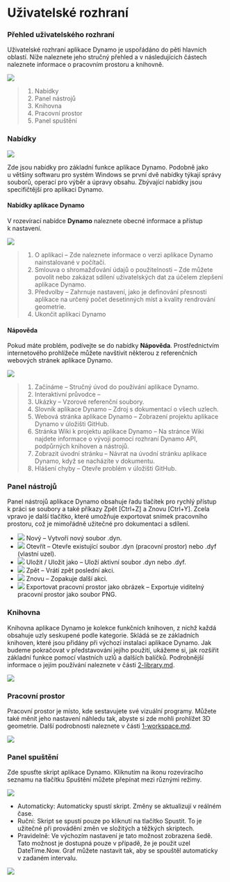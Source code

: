 # Uživatelské rozhraní

### Přehled uživatelského rozhraní

Uživatelské rozhraní aplikace Dynamo je uspořádáno do pěti hlavních oblastí. Níže naleznete jeho stručný přehled a v následujících částech naleznete informace o pracovním prostoru a knihovně.

![](<images/user interface - ui.jpg>)

> 1. Nabídky
> 2. Panel nástrojů
> 3. Knihovna
> 4. Pracovní prostor
> 5. Panel spuštění

### Nabídky

![](<images/user interface - menu.jpg>)

Zde jsou nabídky pro základní funkce aplikace Dynamo. Podobně jako u většiny softwaru pro systém Windows se první dvě nabídky týkají správy souborů, operací pro výběr a úpravy obsahu. Zbývající nabídky jsou specifičtější pro aplikaci Dynamo.

#### Nabídky aplikace Dynamo

V rozevírací nabídce **Dynamo** naleznete obecné informace a přístup k nastavení.

![](<images/user interface - dynamo menu.jpg>)

> 1. O aplikaci – Zde naleznete informace o verzi aplikace Dynamo nainstalované v počítači.
> 2. Smlouva o shromažďování údajů o použitelnosti – Zde můžete povolit nebo zakázat sdílení uživatelských dat za účelem zlepšení aplikace Dynamo.
> 3. Předvolby – Zahrnuje nastavení, jako je definování přesnosti aplikace na určený počet desetinných míst a kvality rendrování geometrie.
> 4. Ukončit aplikaci Dynamo

#### Nápověda

Pokud máte problém, podívejte se do nabídky **Nápověda**. Prostřednictvím internetového prohlížeče můžete navštívit některou z referenčních webových stránek aplikace Dynamo.

![](<images/user interface - help menu.jpg>)

> 1. Začínáme – Stručný úvod do používání aplikace Dynamo.
> 2. Interaktivní průvodce –
> 3. Ukázky – Vzorové referenční soubory.
> 4. Slovník aplikace Dynamo – Zdroj s dokumentací o všech uzlech.
> 5. Webová stránka aplikace Dynamo – Zobrazení projektu aplikace Dynamo v úložišti GitHub.
> 6. Stránka Wiki k projektu aplikace Dynamo – Na stránce Wiki najdete informace o vývoji pomocí rozhraní Dynamo API, podpůrných knihoven a nástrojů.
> 7. Zobrazit úvodní stránku – Návrat na úvodní stránku aplikace Dynamo, když se nacházíte v dokumentu.
> 8. Hlášení chyby – Otevře problém v úložišti GitHub.

### Panel nástrojů

Panel nástrojů aplikace Dynamo obsahuje řadu tlačítek pro rychlý přístup k práci se soubory a také příkazy Zpět \[Ctrl+Z] a Znovu \[Ctrl+Y]. Zcela vpravo je další tlačítko, které umožňuje exportovat snímek pracovního prostoru, což je mimořádně užitečné pro dokumentaci a sdílení.

* ![](<images/user interface - new file.jpg>) Nový – Vytvoří nový soubor .dyn.
* ![](<images/user interface - open (1).jpg>) Otevřít – Otevře existující soubor .dyn (pracovní prostor) nebo .dyf (vlastní uzel).
* ![](<images/user interface - save.jpg>) Uložit / Uložit jako – Uloží aktivní soubor .dyn nebo .dyf.
* ![](<images/user interface - undo.jpg>) Zpět – Vrátí zpět poslední akci.
* ![](<images/user interface - redo.jpg>) Znovu – Zopakuje další akci.
* ![](<images/user interface - screenshot.jpg>) Exportovat pracovní prostor jako obrázek – Exportuje viditelný pracovní prostor jako soubor PNG.

### Knihovna

Knihovna aplikace Dynamo je kolekce funkčních knihoven, z nichž každá obsahuje uzly seskupené podle kategorie. Skládá se ze základních knihoven, které jsou přidány při výchozí instalaci aplikace Dynamo. Jak budeme pokračovat v představování jejího použití, ukážeme si, jak rozšířit základní funkce pomocí vlastních uzlů a dalších balíčků. Podrobnější informace o jejím používání naleznete v části [2-library.md](2-library.md "mention").

![](<images/user interface - library.jpg>)

### Pracovní prostor

Pracovní prostor je místo, kde sestavujete své vizuální programy. Můžete také měnit jeho nastavení náhledu tak, abyste si zde mohli prohlížet 3D geometrie. Další podrobnosti naleznete v části [1-workspace.md](1-workspace.md "mention").

![](<images/user interface - workspace.gif>)

### Panel spuštění

Zde spusťte skript aplikace Dynamo. Kliknutím na ikonu rozevíracího seznamu na tlačítku Spuštění můžete přepínat mezi různými režimy.

![](<images/user interface - execution bar.gif>)

* Automaticky: Automaticky spustí skript. Změny se aktualizují v reálném čase.
* Ruční: Skript se spustí pouze po kliknutí na tlačítko Spustit. To je užitečné při provádění změn ve složitých a těžkých skriptech.
* Pravidelně: Ve výchozím nastavení je tato možnost zobrazena šedě. Tato možnost je dostupná pouze v případě, že je použit uzel DateTime.Now. Graf můžete nastavit tak, aby se spouštěl automaticky v zadaném intervalu.

![](<images/user interface - execution bar DateTime node.jpg>)
